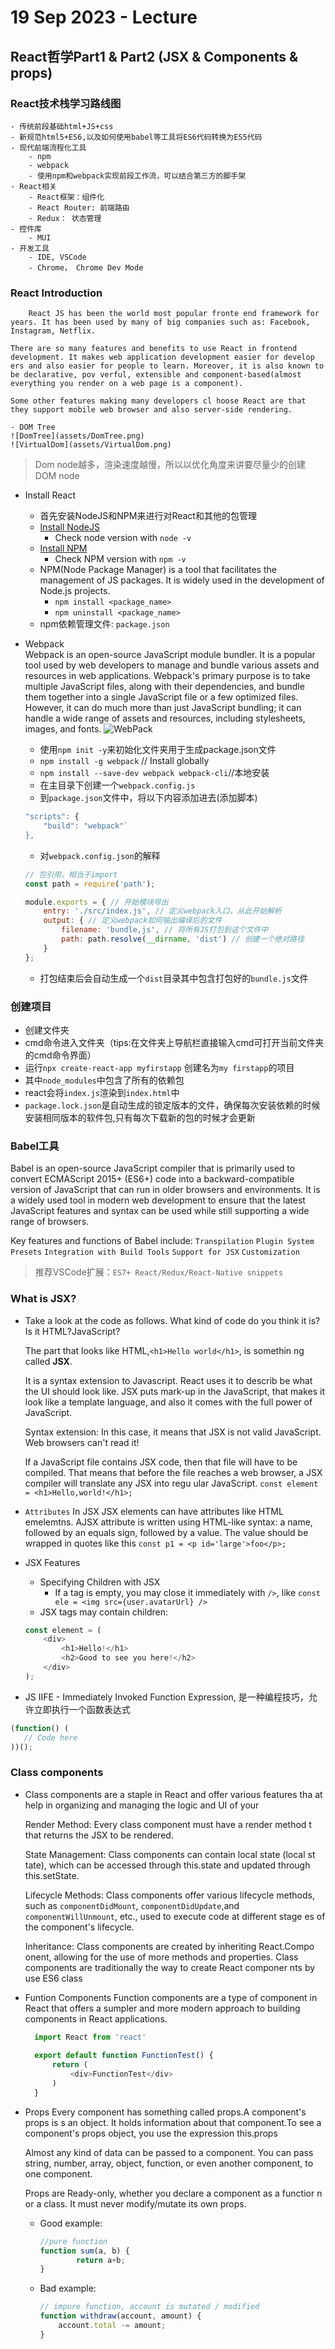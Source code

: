 # 19 Sep 2023 - Lecture 
## React哲学Part1 & Part2 (JSX & Components & props)

### React技术栈学习路线图
    - 传统前段基础html+JS+css
    - 新规范html5+ES6,以及如何使用babel等工具将ES6代码转换为ES5代码
    - 现代前端流程化工具
        - npm
        - webpack
        - 使用npm和webpack实现前段工作流，可以结合第三方的脚手架
    - React相关
        - React框架：组件化
        - React Router: 前端路由
        - Redux： 状态管理
    - 控件库
        - MUI
    - 开发工具
        - IDE, VSCode
        - Chrome， Chrome Dev Mode

### React Introduction
        React JS has been the world most popular fronte end framework for years. It has been used by many of big companies such as: Facebook, Instagram, Netflix.
   
    There are so many features and benefits to use React in frontend development. It makes web application development easier for develop ers and also easier for people to learn. Moreover, it is also known to be declarative, pov verful, extensible and component-based(almost everything you render on a web page is a component).
    
    Some other features making many developers cl hoose React are that they support mobile web browser and also server-side rendering.    
    
    - DOM Tree
    ![DomTree](assets/DomTree.png)
    ![VirtualDom](assets/VirtualDom.png)
> Dom node越多，渲染速度越慢，所以以优化角度来讲要尽量少的创建DOM node

- Install React
    - 首先安装NodeJS和NPM来进行对React和其他的包管理
    - [Install NodeJS](https://nodejs.org/en/download)
        - Check node version with `node -v`
    - [Install NPM](https://www.npmjs.com/package/download)
        - Check NPM version with `npm -v`
    - NPM(Node Package Manager) is a tool that facilitates the management of JS packages. It is widely used in the development of Node.js projects.
        - `npm install <package_name>`
        - `npm uninstall <package_name>`  
    - npm依赖管理文件: `package.json`

- Webpack    
  Webpack is an open-source JavaScript module bundler. It is a popular tool used by web developers to manage and bundle various assets and resources in web applications. Webpack's primary purpose is to take multiple JavaScript files, along with their dependencies, and bundle them together into a single JavaScript file or a few optimized files. However, it can do much more than just JavaScript bundling; it can handle a wide range of assets and resources, including stylesheets, images, and fonts.
![WebPack](assets/WebPack.png)

    - 使用`npm init -y`来初始化文件夹用于生成package.json文件
    - `npm install -g webpack` // Install globally
    - `npm install --save-dev webpack webpack-cli`//本地安装
    - 在主目录下创建一个`webpack.config.js`
    - 到`package.json`文件中，将以下内容添加进去(添加脚本)
    ```javascript
    "scripts": {
        "build": "webpack"`
    },
    ```
    - 对`webpack.config.json`的解释
    ```javascript
    // 包引用，相当于import
    const path = require('path');
    
    module.exports = { // 开始模块导出
        entry: './src/index.js', // 定义webpack入口，从此开始解析
        output: { // 定义webpack如何输出编译后的文件
            filename: 'bundle,js', // 将所有JS打包到这个文件中
            path: path.resolve(__dirname, 'dist') // 创建一个绝对路径
        }
    };
    ```
    - 打包结束后会自动生成一个`dist`目录其中包含打包好的`bundle.js`文件

### 创建项目

- 创建文件夹
- cmd命令进入文件夹（tips:在文件夹上导航栏直接输入cmd可打开当前文件夹的cmd命令界面）
- 运行`npx create-react-app myfirstapp` 创建名为`my firstapp`的项目
- 其中`node_modules`中包含了所有的依赖包
- react会将`index.js`渲染到`index.html`中
- `package.lock.json`是自动生成的锁定版本的文件，确保每次安装依赖的时候安装相同版本的软件包,只有每次下载新的包的时候才会更新

### Babel工具    
Babel is an open-source JavaScript compiler that is primarily used to convert ECMAScript 2015+ (ES6+) code into a backward-compatible version of JavaScript that can run in older browsers and environments. It is a widely used tool in modern web development to ensure that the latest JavaScript features and syntax can be used while still supporting a wide range of browsers.

Key features and functions of Babel include:
`Transpilation` `Plugin System` `Presets` `Integration with Build Tools` `Support for JSX` `Customization`

> 推荐VSCode扩展：`ES7+ React/Redux/React-Native snippets`

### What is JSX?
- Take a look at the code as follows.
What kind of code do you think it is? Is it HTML?JavaScript?

    The part that looks like HTML,`<h1>Hello world</h1>`, is somethin ng called **JSX**.
    
    It is a syntax extension to Javascript. React uses it to describ be what the UI should look like. JSX puts mark-up in the JavaScript, that makes it look like a template language, and also it comes with the full power of JavaScript.
    
    Syntax extension: In this case, it means that JSX is not valid JavaScript. Web browsers can't read it!

    lf a JavaScript file contains JSX code, then that file will have to be compiled. That means that before the file reaches a web browser, a JSX compiler will translate any JSX into regu ular JavaScript.
`const element = <h1>Hello,world!</h1>;`

- `Attributes` In JSX
    JSX elements can have attributes like HTML emelemtns.
    AJSX attribute is written using HTML-like syntax: a name, followed by an equals sign, followed by a value. The value should be wrapped in quotes like this
    `const p1 = <p id='large'>foo</p>;`
- JSX Features
    - Specifying Children with JSX
        - If a tag is empty, you may close it immediately with `/>`, like
            `const ele = <img src={user.avatarUrl} />   `
    - JSX tags may contain children:
    ```javascript
    const element = (
        <div>
            <h1>Hello!</h1>
            <h2>Good to see you here!</h2>
        </div>
    );
    ``` 
    
- JS IIFE - Immediately Invoked Function Expression, 是一种编程技巧，允许立即执行一个函数表达式
 ```javascript
 (function() (
    // Code here
 ))();
 
 ```   
 
 ### Class components

- Class components are a staple in React and offer various features tha at help in organizing and managing the logic and UI of your
    
    Render Method: Every class component must have a render method t that returns the JSX to be rendered.
    
    State Management: Class components can contain local state (local st tate), which can be accessed through this.state and updated through this.setState.
    
    Lifecycle Methods: Class components offer various lifecycle methods, such as `componentDidMount`, `componentDidUpdate`,and `componentWillUnmount`, etc., used to execute code at different stage es of the component's lifecycle.
    
    Inheritance: Class components are created by inheriting React.Compo onent, allowing for the use of more methods and properties. Class components are traditionally the way to create React componer nts by use ES6 class
    
- Funtion Components
  Function components are a type of component in React that offers a sumpler and more modern approach to building components in React applications.
  ```javascript
    import React from 'react'
    
    export default function FunctionTest() {
        return (
            <div>FunctionTest</div>
        )
    }
  ```
  
- Props
  Every component has something called props.A component's props is s an object. It holds information about that component.To see a component's props object, you use the expression this.props

    Almost any kind of data can be passed to a component. You can pass string, number, array, object, function, or even another component, to one component.

    Props are Ready-only, whether you declare a component as a functior n or a class. It must never modify/mutate its own props.  
  
  - Good example:
    ```javascript
    //pure function
    function sum(a, b) {
            return a+b;
    }
    ```
  - Bad example:
    ```javascript
    // impure function, account is mutated / modified
    function withdraw(account, amount) {
        account.total -= amount;
    }
    ```    